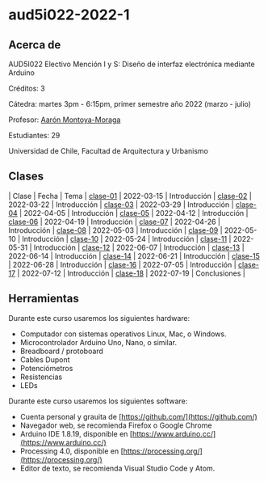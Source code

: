 # aud5i022-2022-1

## Acerca de

AUD5I022 Electivo Mención I y S: Diseño de interfaz electrónica mediante Arduino

Créditos: 3

Cátedra: martes 3pm - 6:15pm, primer semestre año 2022 (marzo - julio)

Profesor: [Aarón Montoya-Moraga](https://github.com/montoyamoraga/)

Estudiantes: 29

Universidad de Chile, Facultad de Arquitectura y Urbanismo

## Clases

| Clase | Fecha | Tema |
[clase-01](clases/clase-01/) | 2022-03-15 | Introducción |
[clase-02](clases/clase-02/) | 2022-03-22 | Introducción |
[clase-03](clases/clase-03/) | 2022-03-29 | Introducción |
[clase-04](clases/clase-04/) | 2022-04-05 | Introducción |
[clase-05](clases/clase-05/) | 2022-04-12 | Introducción |
[clase-06](clases/clase-06/) | 2022-04-19 | Introducción |
[clase-07](clases/clase-07/) | 2022-04-26 | Introducción |
[clase-08](clases/clase-08/) | 2022-05-03 | Introducción |
[clase-09](clases/clase-09/) | 2022-05-10 | Introducción |
[clase-10](clases/clase-10/) | 2022-05-24 | Introducción |
[clase-11](clases/clase-11/) | 2022-05-31 | Introducción |
[clase-12](clases/clase-12/) | 2022-06-07 | Introducción |
[clase-13](clases/clase-13/) | 2022-06-14 | Introducción |
[clase-14](clases/clase-14/) | 2022-06-21 | Introducción |
[clase-15](clases/clase-15/) | 2022-06-28 | Introducción |
[clase-16](clases/clase-16/) | 2022-07-05 | Introducción |
[clase-17](clases/clase-17/) | 2022-07-12 | Introducción |
[clase-18](clases/clase-18/) | 2022-07-19 | Conclusiones |

## Herramientas

Durante este curso usaremos los siguientes hardware:

* Computador con sistemas operativos Linux, Mac, o Windows.
* Microcontrolador Arduino Uno, Nano, o similar.
* Breadboard / protoboard
* Cables Dupont
* Potenciómetros
* Resistencias
* LEDs

Durante este curso usaremos los siguientes software:

* Cuenta personal y grauita de [https://github.com/](https://github.com/)
* Navegador web, se recomienda Firefox o Google Chrome
* Arduino IDE 1.8.19, disponible en [https://www.arduino.cc/](https://www.arduino.cc/)
* Processing 4.0, disponible en [https://processing.org/](https://processing.org/)
* Editor de texto, se recomienda Visual Studio Code y Atom.